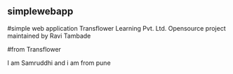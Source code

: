 ## simplewebapp

#simple web application
Transflower Learning Pvt. Ltd.
Opensource project maintained by Ravi Tambade



#from Transflower


I am Samruddhi and i am from pune

